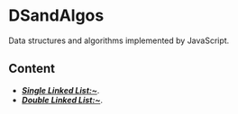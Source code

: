 # DSandAlgos

Data structures and algorithms implemented by JavaScript.

## Content

- ***[Single Linked List:~](/linkedLists/singleLinkedList.js)***.
- ***[Double Linked List:~](/linkedLists/doubleLinkedList.js)***.
